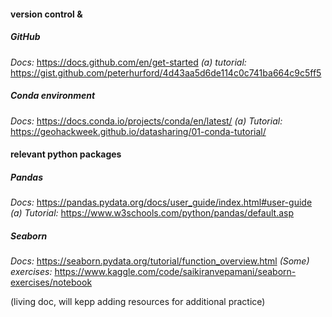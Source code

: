 #### version control &
##### GitHub
_Docs:_ https://docs.github.com/en/get-started
_(a) tutorial:_ https://gist.github.com/peterhurford/4d43aa5d6de114c0c741ba664c9c5ff5

##### Conda environment 
_Docs:_ https://docs.conda.io/projects/conda/en/latest/
_(a) Tutorial:_ https://geohackweek.github.io/datasharing/01-conda-tutorial/

#### relevant python packages 
##### Pandas
_Docs:_ https://pandas.pydata.org/docs/user_guide/index.html#user-guide
_(a) Tutorial:_ https://www.w3schools.com/python/pandas/default.asp

##### Seaborn
_Docs:_ https://seaborn.pydata.org/tutorial/function_overview.html
_(Some) exercises:_ https://www.kaggle.com/code/saikiranvepamani/seaborn-exercises/notebook




(living doc, will kepp adding resources for additional practice)
